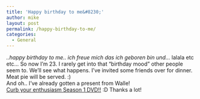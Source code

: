 ```yaml
---
title: 'Happy birthday to me&#8230;'
author: mike
layout: post
permalink: /happy-birthday-to-me/
categories:
  - General
---
```

*..happy birthday to me.. ich freue mich das ich geboren bin und&#8230;* lalala etc etc&#8230; So now I&#8217;m 23. I rarely get into that &#8220;birthday mood&#8221; other people seem to. We&#8217;ll see what happens. I&#8217;ve invited some friends over for dinner. Meat pie will be served. :)  
And oh.. I&#8217;ve already gotten a present from Walle!  
<a target="_new" href="http://store.hbo.com/product/VMHHV0301/s.306a7Eve">Curb your enthusiasm Season 1 DVD!!</a> :D Thanks a lot!